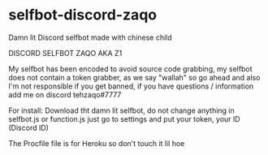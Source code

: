# selfbot-discord-zaqo
Damn lit Discord selfbot made with chinese child 


DISCORD SELFBOT ZAQO AKA Z1

My selfbot has been encoded to avoid source code grabbing, my selfbot does not contain a token grabber, as we say "wallah" so go ahead and also I'm not responsible if you get banned, if you have questions / information add me on discord tehzaqo#7777

For install: Download tht damn lit selfbot, do not change anything in selfbot.js or function.js just go to settings and put your token, your ID (Discord ID)

The Procfile file is for Heroku so don't touch it lil hoe
